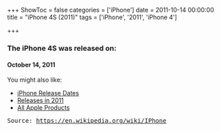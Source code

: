 +++
ShowToc = false
categories = ['iPhone']
date = 2011-10-14 00:00:00
title = "iPhone 4S (2011)"
tags = ['iPhone', '2011', 'iPhone 4']

+++

### The iPhone 4S was released on: 
#### October 14, 2011


<!--more-->


    
You might also like:

- [iPhone Release Dates](https://AppleReleaseDate.com/categories/iphone/)
- [Releases in 2011](https://AppleReleaseDate.com/tags/2011/)
- [All Apple Products](https://AppleReleaseDate.com/categories/)



<kbd> Source: https://en.wikipedia.org/wiki/IPhone</kbd>

